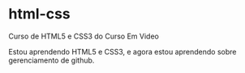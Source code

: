 # html-css
 Curso de HTML5 e CSS3 do Curso Em Video


Estou aprendendo HTML5 e CSS3, e agora estou aprendendo sobre gerenciamento de github.